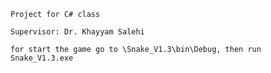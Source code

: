 `Project for C# class`

`Supervisor: Dr. Khayyam Salehi`

`for start the game go to \Snake_V1.3\bin\Debug, then run Snake_V1.3.exe`
